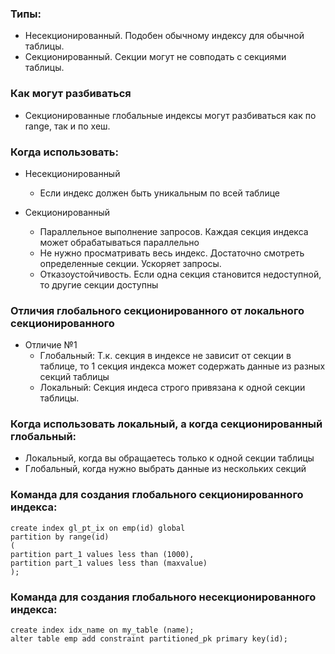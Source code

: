 ### Типы:
  - Несекционированный. Подобен обычному индексу для обычной таблицы. 
  - Секционированный. Секции могут не совподать с секциями таблицы.

### Как могут разбиваться
  - Секционированные глобальные индексы могут разбиваться как по range, так и по хеш.

### Когда использовать:
  - Несекционированный
    - Если индекс должен быть уникальным по всей таблице
	
  - Секционированный
    - Параллельное выполнение запросов. Каждая секция индекса может обрабатываться параллельно
	- Не нужно просматривать весь индекс. Достаточно смотреть определенные секции. Ускоряет запросы.
	- Отказоустойчивость. Если одна секция становится недоступной, то другие секции доступны

### Отличия глобального секционированного от локального секционированного
  - Отличие №1
    - Глобальный: Т.к. секция в индексе не зависит от секции в таблице, то 1 секция индекса может содержать данные из разных секций таблицы
	- Локальный: Секция индеса строго привязана к одной секции таблицы.

### Когда использовать локальный, а когда секционированный глобальный:
  - Локальный, когда вы обращаетесь только к одной секции таблицы
  - Глобальный, когда нужно выбрать данные из нескольких секций
  

### Команда для создания глобального секционированного индекса:
````
create index gl_pt_ix on emp(id) global
partition by range(id)
(
partition part_1 values less than (1000),
partition part_1 values less than (maxvalue)
);
````


### Команда для создания глобального несекционированного индекса:
````
create index idx_name on my_table (name);
alter table emp add constraint partitioned_pk primary key(id);
````